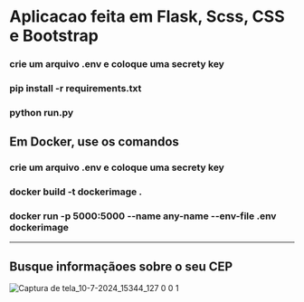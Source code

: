 # Aplicacao feita em Flask, Scss, CSS e Bootstrap

### crie um arquivo .env e coloque uma secrety key
### pip install -r requirements.txt
### python run.py

## Em Docker, use os comandos 

### crie um arquivo .env e coloque uma secrety key
### docker build -t dockerimage .
### docker run -p 5000:5000 --name any-name --env-file .env dockerimage 

<hr>

## Busque informaçãoes sobre o seu CEP
![Captura de tela_10-7-2024_15344_127 0 0 1](https://github.com/Maike2961/BUSQUE-CEP/assets/101808661/f109dac0-0efb-4950-84e2-c99ebe208f96)

